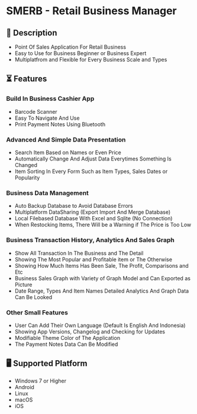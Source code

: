 # SMERB - Retail Business Manager

## 📝 Description
- Point Of Sales Application For Retail Business
- Easy to Use for Business Beginner or Business Expert
- Multiplatfrom and Flexible for Every Business Scale and Types

## ⏳ Features
### Build In Business Cashier App
- Barcode Scanner
- Easy To Navigate And Use
- Print Payment Notes Using Bluetooth
### Advanced And Simple Data Presentation
- Search Item Based on Names or Even Price
- Automatically Change And Adjust Data Everytimes Something Is Changed
- Item Sorting In Every Form Such as Item Types, Sales Dates or Popularity
### Business Data Management
- Auto Backup Database to Avoid Database Errors 
- Multiplatform DataSharing (Export Import And Merge Database)
- Local Filebased Database With Excel and Sqlite (No Connection)
- When Restocking Items, There Will be a Warning if The Price is Too Low
### Business Transaction History, Analytics And Sales Graph 
- Show All Transaction In The Business and The Detail
- Showing The Most Popular and Profitable item or The Otherwise
- Showing How Much Items Has Been Sale, The Profit, Comparisons and Etc
- Business Sales Graph with Variety of Graph Model and Can Exported as Picture
- Date Range, Types And Item Names Detailed Analytics And Graph Data Can Be Looked 
### Other Small Features
- User Can Add Their Own Language (Default Is English And Indonesia)
- Showing App Versions, Changelog and Checking for Updates
- Modifiable Theme Color of The Application 
- The Payment Notes Data Can Be Modified

## 🖥️ Supported Platform
- Windows 7 or Higher
- Android
- Linux
- macOS 
- iOS
